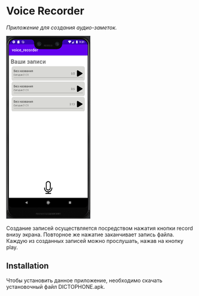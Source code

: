 # Voice Recorder
_Приложение для создания аудио-заметок._

<img src="https://github.com/Mihail-Larionow/Dictophone/blob/master/images/audio_recorder.png" alt="drawing" height="490" width="225"/>

Создание записей осуществляется посредством нажатия кнопки record внизу экрана. Повторное же нажатие заканчивает запись файла.
Каждую из созданных записей можно прослушать, нажав на кнопку play.

## Installation
Чтобы установить данное приложение, необходимо скачать установочный файл DICTOPHONE.apk.
